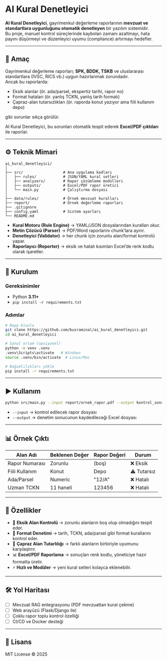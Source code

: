 #  AI Kural Denetleyici  

**AI Kural Denetleyici**, gayrimenkul değerleme raporlarının **mevzuat ve standartlara uygunluğunu otomatik denetleyen** bir yazılım sistemidir.  
Bu proje, manuel kontrol süreçlerinde kaybolan zamanı azaltmayı, hata payını düşürmeyi ve düzenleyici uyumu (compliance) artırmayı hedefler.  

---

## 📌 Amaç  

Gayrimenkul değerleme raporları; **SPK, BDDK, TSKB** ve uluslararası standartlara (IVSC, RICS vb.) uygun hazırlanmak zorundadır.  
Ancak bu raporlarda:  
- Eksik alanlar (ör. ada/parsel, ekspertiz tarihi, rapor no)  
- Format hataları (ör. yanlış TCKN, yanlış tarih formatı)  
- Çapraz-alan tutarsızlıkları (ör. raporda konut yazıyor ama fiili kullanım depo)  

gibi sorunlar sıkça görülür.  

AI Kural Denetleyici, bu sorunları otomatik tespit ederek **Excel/PDF çıktıları** ile raporlar.  

---

## ⚙️ Teknik Mimari  

```
ai_kural_denetleyici/
│
├── src/                  # Ana uygulama kodları
│   ├── rules/            # JSON/YAML kural setleri
│   ├── analyzers/        # Rapor çözümleme modülleri
│   ├── outputs/          # Excel/PDF rapor üretici
│   └── main.py           # Çalıştırma dosyası
│
├── data/rules/           # Örnek mevzuat kuralları
├── report/               # Örnek değerleme raporları
├── .gitignore
├── config.yaml           # Sistem ayarları
└── README.md
```

- **Kural Motoru (Rule Engine)** → YAML/JSON dosyalarından kuralları okur.  
- **Metin Çözücü (Parser)** → PDF/Word raporlarını chunk’lara ayırır.  
- **Denetleyici (Validator)** → her chunk için zorunlu alan/format kontrolü yapar.  
- **Raporlayıcı (Reporter)** → eksik ve hatalı kısımları Excel’de renk kodlu olarak işaretler.  

---

## 🚀 Kurulum  

### Gereksinimler  
- Python **3.11+**  
- `pip install -r requirements.txt`  

### Adımlar  
```bash
# Repo klonla
git clone https://github.com/busraminal/ai_kural_denetleyici.git
cd ai_kural_denetleyici

# Sanal ortam (opsiyonel)
python -m venv .venv
.venv\Scripts\activate   # Windows
source .venv/bin/activate  # Linux/Mac

# Bağımlılıkları yükle
pip install -r requirements.txt
```

---

## ▶️ Kullanım  

```bash
python src/main.py --input report/ornek_rapor.pdf --output kontrol_sonucu.xlsx
```

- `--input` → kontrol edilecek rapor dosyası  
- `--output` → denetim sonucunun kaydedileceği Excel dosyası  

---

## 📊 Örnek Çıktı  

| Alan Adı           | Beklenen Değer | Rapor Değeri  | Durum       |
|--------------------|----------------|---------------|-------------|
| Rapor Numarası     | Zorunlu        | (boş)         | ❌ Eksik     |
| Fiili Kullanım     | Konut          | Depo          | ⚠️ Tutarsız |
| Ada/Parsel         | Numeric        | "12/A"        | ❌ Hatalı   |
| Uzman TCKN         | 11 haneli      | 123456        | ❌ Hatalı   |

---

## 🧩 Özellikler  

- 📑 **Eksik Alan Kontrolü** → zorunlu alanların boş olup olmadığını tespit eder.  
- 🧮 **Format Denetimi** → tarih, TCKN, ada/parsel gibi format kurallarını kontrol eder.  
- 🔀 **Çapraz Alan Tutarlılığı** → farklı alanların birbiriyle uyumunu karşılaştırır.  
- 📊 **Excel/PDF Raporlama** → sonuçları renk kodlu, yöneticiye hazır formatta üretir.  
- ⚡ **Hızlı ve Modüler** → yeni kural setleri kolayca eklenebilir.  

---

## 🛠️ Yol Haritası  

- [ ] Mevzuat RAG entegrasyonu (PDF mevzuattan kural çekme)  
- [ ] Web arayüzü (Flask/Django ile)  
- [ ] Çoklu rapor toplu kontrol özelliği  
- [ ] CI/CD ve Docker desteği  

---

## 📜 Lisans  

MIT License © 2025  

